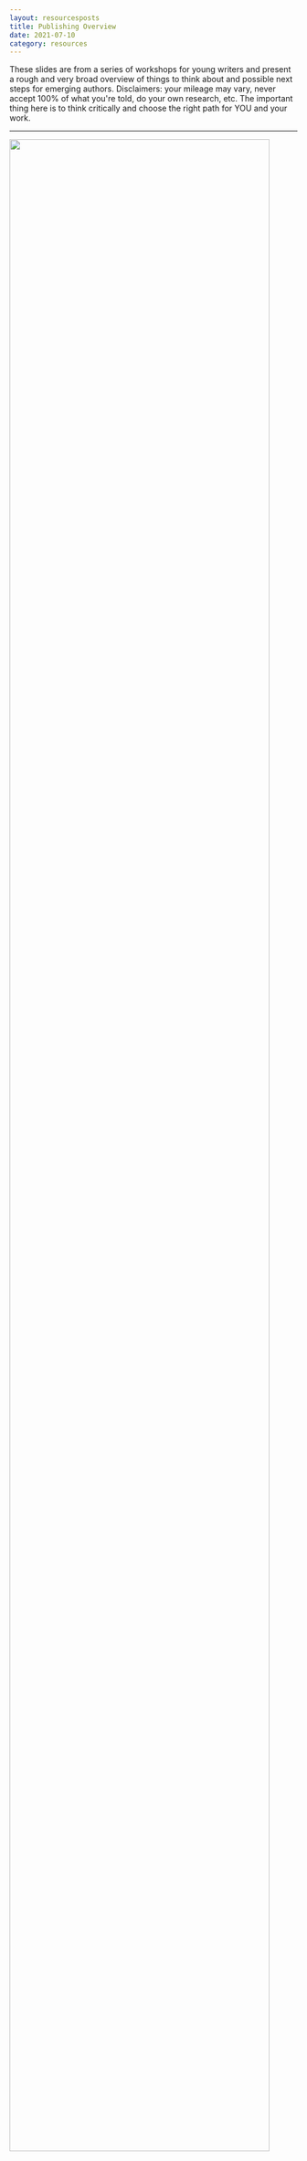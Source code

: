 ```yaml
---
layout: resourcesposts
title: Publishing Overview
date: 2021-07-10
category: resources
---
```


These slides are from a series of workshops for young writers and present a rough and very broad overview of things to think about and possible next steps for emerging authors. Disclaimers: your mileage may vary, never accept 100% of what you're told, do your own research, etc. The important thing here is to think critically and choose the right path for YOU and your work.

---

<img src="/1-goals.png" width="95%;">

### Identify Your Goals

This might seem obvious (and it applies to all of publishing, not just short fiction), but it's actually very important to really dig into what matters to *you*.

Are you building a long-term career? Do you dream of publishing full time? Do you care more about money or creative freedom or acclaim? Is it really more about getting your stories or ideas out to the world? Do you crave feedback? Is writing really a private pursuit that brings joy to you but that you don't want the eyes (and opinions) of the world on? Is publishing a path to something else—recognition, acclaim, support for a different eductational or career trajectory?

Your answers may surprise you and/or change over time—which is fine! We all do the best we can and move forward as best we can, making mistakes along the way. But if you can clarify your goals (and dreams and hopes and . . . ) it'll help you think critically about the information available and choose the most promising path for your needs.

---

<img src="/2-following.png" width="95%;">

### Ways To Connect With Readers

This is vital: if you want to get your work out into the world, that means working with others.

Young writers and newcomers may be used to a more critical perspective on "literature" (damage from high school/college lit classes, no doubt), or channel their insecurities into aggression, or simply lack the experience to recognize just what (and to what extent) they don't yet know. 

**Time for a change of focus: other writers are now your peers.** Not long-dead entities to be picked apart in analysis and critique. Not competitors (even when they are). Not faceless corporations. Real people who you may bump into from time to time, friends, colleagues, possibly even someone who will one day be in a position to help or hurt your career. Proceed accordingly.

Try to adjust your perspective on other emerging writers and readers as well; they're now potential friends, colleagues, and fans. Be kind. Be helpful. Be professional. Don't be scared.

You'll need people who are on your side (or at least willing to lend a hand temporarily) at nearly every step of your writing journey. People who'll share tips, give feedback (if you ask for it), buy books, write reviews, shout about your books to other readers.

If you intend to publish a book or otherwise care about getting your words out to readers, it's never too early to start. Nothing published to share yet? Build platforms (website/social media, etc.) around shouting about books you like, ideally ones that are similar to what you hope to write. By the time you're ready to search for readers, you'll have contacts who you can share the news with!

And consider starting with something smaller and less resource intensive than a book, especially if you're a student. Short stories, fanfiction, and serial fiction are a few ways to get your words in front of readers with less pressure. Bite-sized content is a growing market *and* it's more doable for you, especially if you're balancing creating with a busy school or work schedule.

See other posts in the [Resources](/resources.html) section for links to short fiction and serial fiction markets.

At time of writing, [Wattpad](http://wattpad.com/) and [Archive Of Our Own (AO3)](https://archiveofourown.org/) are the biggest fanfiction platforms. Use filters to keep content kid-friendly if you're underage or simply uninterested in the thriving adult content sections. ;)

Quick aside: ALWAYS read the contracts before sharing your work and make sure your rights are protected. More on that in a bit.

---

<img src="/3-career.png" width="95%;">

### Establishing Your Reputation/Skill

This section was originally intended for students, but writers of all ages can get into sharing their words for reputational purposes.

Students may find it helpful in scholarship, college, or job applications. Adults may simply want the prestige, or use it as a (small) building block to a writing career or a complement to a different field.

Awards and accolades don't sell lots of books. They can be useful in building a "brand" as a writer, however, and may lead to more opportunities or visibility over time.

Larger scale or higher profile awards or story markets can be more beneficial, but the competition will be higher. That's not to say don't enter—always take your shot! But local/regional and student-specific competitions/markets will be relatively easier to make a splash in. Also note that certain topics or styles will play better with some judging panels or editors/magazines than others. The closer you match their preferences, the more likely you are to get a 'yes' and that has nothing to do with skill or quality. (Don't get discouraged!)

While publishing as a teen may sound promising, it tends to be less of a selling point than you might think. Unless you're entering a student competition or otherwise required to disclose such details, avoid mentioning your age/grade.

See other posts in the [Resources](/resources.html) section for links to competition and short fiction markets. ALWAYS read contracts and follow posted guidelines.

---

<img src="/4-income.png" width="95%;">

### Earning an Income With Short Fiction

Writing is not known for it's incredible financial rewards—usually. That doesn't mean it won't or can't pay, but the effort tends not to pay off quickly or reliably. Don't overreach. The next section dives into rates, but in terms of markets, you can place short stories in competitions, print and/or genre or literary magazines or 'zines, other types of magazines that sometimes include a small fiction segment, anthologies, or individually be self-publishing.

Reading submission guidelines and writing a custom piece in response sometimes results in better (=closer) fits, but you can also just write freely and then look for the right market after the fact. Note that preparing, submitting, and tracking story submissions takes time in its own right, putting further pressure on any income you might recieve.

Nonfiction (particularly business) writing tends to be paid at higher rates, but you normally pitch the idea of a feature or article to an editor *before* writing, whereas with fiction, you write the whole piece and submit it.

See other posts in the [Resources](/resources.html) section for links to competition and short fiction markets. ALWAYS read contracts and follow posted guidelines.

---

<img src="/5-rates.png" width="95%;">

### Short Fiction Rates

Graphic from [writingsmarter.com](http://writingsmarter.com).

Always ALWAYS read the submission guidelines. There is variation between accepted story lengths and rates of pay. But this works fairly well as a general guideline. Note that professional writers tend to speak in terms of wordcount because page count varies depending on formatting and is an unreliable indicator. We really only use it to speak to readers who are used to thinking in those terms.

Many short fiction "markets" do not pay. Some are prestigious; many are new and/or hobby projects for the founder. That doesn't mean they're automatically bad! They make be a good stepping stone or practice for beginners, or provide an outlet for those who love sharing their words but aren't bothered about the income side of things. As usual, always read the terms/contracts/guidelines to make sure you're not signing away more rights than you mean to.

We'll look at rights/licensing in a bit, but it's good to keep in mind that the first sale is usually the most valuable and accessible to make, and consider holding out for a "higher" level market. Reprints aren't as widely accepted in paying markets, and it's harder work to place them. In general, I recommend shooting high and then working your way down a wishlist of possible story markets until a story lands.

Magazines and other short fiction markets rarely pay on royalties, but the exception is anthologies. Sometimes they're paid in a lump sum upon signing, but "royalty-split" arrangements aren't uncommon. While your income is therefore unreliable, this can be a good option if you've built a platform of readers eager to pay for your work and/or the other authors in the anthology have a strong platform to market to as well.

Token rates are generally in the $5-$40 range, where the market can't afford more but feels it's important to pay *something.* The Science Fiction Fantasy Writers of America ([sfwa.org](http://www.sfwa.org/about/join-us/sfwa-membership-requirements/?fbclid=IwAR1kwEOLL465fHfjtkEGuY0igU81ucK1a1krW5UPOYFpSrCpBkPb6nL4Pzg#short)) has set pro rates at $0.08/word, but you'll see anything from half a cent on up. Some markets also offer lump sum payments in the 100+ range. Generally, the more they pay, the more the competition, but don't self-reject—the worst they can do is say no! 

---

<img src="/6-prep.png" width="95%;">

### Gut Check Break!

I'll keep repeating this, but ALWAYS read the submission guidelines and follow them. Your story should be creative; your formatting and document presentation should not be. If no specifics are given, follow [Shunn Manuscript Format, modern edition](https://www.shunn.net/format/story/) as the default.

Some competitions charge entrance fees. Some writing markets charge reading fees, but far from all. You can spend a lot of money *trying* to get published, but you don't have to. Avoid fee-charging markets or competitions unless you think your story has an excellent chance of earning the expense back or unless money is no object.

It's easy to get caught up in the pursuit. After a few submissions, you just really *really* want an acceptance. Try to clarify your goals and keep them front and center. Write them down and post them in your workspace if that helps.

On a related note, always read the contract. Some market post a sample one. Most competitions will also post terms. Some "opportunities" aren't. See other posts in the [Resources](/resources.html) section for links to reading, understanding and negotiating contracts.

Consider the reader(s) before submitting. What kind of reader is likely to appreciate your story (if it's already written). What might the judges or first readers/editor care about and appreciate? You can research past award-winners or other stories in a magazine to get an idea, but if you're submitting a lot, it's not practical to do too much research.

Finally, make yourself a tracking document or spreadsheet early on. Keep track of submissions, contract terms for licensed stories, and details of the stories themselves. This seems silly at first, but if you keep writing and submitting, you'll quickly get beyond the point where you can keep track in your head. See other posts in the [Resources](/resources.html) section for links to competition and short fiction markets, including online tracking sites.

---

<img src="/7-IP.png" width="95%;">

### Licensing & YOU

Experienced and prolific author/editor/publisher Dean Wesley Smith talks about the idea of a "magic bakery' when it comes to writing. You can read about it [in his own words](https://www.deanwesleysmith.com/the-magic-bakery-chapter-one/) and [in this excellent blog](https://kriswrites.com/business-musings ) by his wife, Kristine Kathryn Rusch. But, in a nutshell, the concept is that intellectual property—like our writing—can be sold over and over, in part and in whole, unlike other goods.

Your work automatically belongs to you from the time of its creation. You own full copyright. (The exception is when you're writing as work-for-hire, or working on an IP project that belongs to someone else, like a Star Wars tie-in novel, for example.) Technically, you *could* transfer copyright in a sale (if you sign a terrible contract), but don't.

Instead, you license the right to use the work in part or in whole. Some examples: Licensing first publication rights in English, then, when the exclusivity period expires, licensing reprint rights (over and over again) or publishing it yourself as a standalone or in a collection. You can also license (and re-license) translation rights, audio rights, production rights (for film/tv), merchandising rights, etc. All that off of one story (potentially).

The moral of the story? Keep your copyright, don't license more rights than the licensee will use (to your benefit), and make sure your contracts aren't perpetual (so you can get licensed rights back eventually and re-license them.)

---

<img src="/8-pro.png" width="95%;">

### Publishing Novels

Switching gears here from short fiction to long. This is a bigger effort in terms of time, skill, and investment, but novels are not inherently better than any other type of fiction. Try not to feel pressured into writing one if you don't really want to!

Whatever publishing path you choose, you will become a small business. Like any entrepreneur, you'll need to learn business skills and keep up on your industry, even if it's just a side hustle. Do your research as you approach publishing; things change in a matter of months in this industry, much less years, and you don't want to be launching with outdated intel. See other posts in the [Resources](/resources.html) section for links to groups and news outlets for staying up to date.

Publishing can pay, but it's usually a slow and gradual path to earning an income. Royalties can accumulate over time. The opportunity to sell additional licenses may emerge. The more stories/books you have out, the more it all can add up, but that takes time, too. Make a plan for how you'll survive financially for the first years at least.

Be open to nontraditional routes: serial fiction and subsidized or serialed fiction are looking strong right now. Patreon and Kickstarter are good examples of emerging trends that authors have leveraged to the advantage of their careers.

---

<img src="/9-paths.png" width="95%;">

### One Route

Not much to add here. This is roughly what I do these days. It's pretty minimal compared to some, unneccessarily complex compared to others. I can't quite bring myself to draft-proofread-publish, but I'm not doing multiple rounds of heavy rewrites, either. If I get really stuck on the plotting, I'll change formats, which can look like any of these:

<img src="/13-mapping.png" width="95%;"> | <img src="/14-chart.png" width="95%;"> | <img src="/15-cards.png" width="95%;">
 
---
 
<img src="/16-diagram.png" width="95%;"> | <img src="/17-diagram-red.png" width="95%;">

### Story Mapping
  
While all the charts and cards can look complex, the basic structure I'm using is a three act structure with four quarters.

The first quarter and the first act map together and contain the inciting event early on (at about the 10% mark). Something disrupts the main character's ordinary life and sends them in a new direction. It ends around the 25% mark with the change of plans turning point. This is where the main character chooses (or gets dragged into) the adventure/quest/journey of the story.

The second act is easiest to understand if you split it evenly in two. The first half is the character struggling to make forward progress and understand their situation/world/challenge/self etc. Around the 50% mark or midpoint turning point (end of the second quarter) they make a discovery or realization that shifts their trajectory. 

Now, starting the third quarter, the main character(s) (thinks they) know what they need to do to succeed, though they still face obstacles. The second act/third quarter ends with the black moment turning point, the darkest point of the story, either figuratively or literally involving death. The main character may feel as though they've failed, there's no hope, maybe no point going on. They may be focused on revenge or retribution.

But, into the final quarter/act, they'll need to rally enough to take on the greatest challenge of the story in the final turning point, the climax. Often this follows a mini arc of setting out, making progress, making a sudden realization that changes their perspective or goal, hitting a "black moment" of despair, and then rallying to overcome (in a positive story arc, at least). There's often an inner and outer component to this, the main character finding inner strength or understanding in order to overcome the outer challenge of the story. The last 10% or so of the final act wraps up the story by showing the new normal—and/or setting up a sequel.

Little Red Riding Hood isn't the best example because it's missing main character agency in most variations. Ideally, you want your main character's actions and choices to be integral to every turning point.

If you hate how structured this all is, welcome to the club. I fought this idea *hard*—but it really does result in faster drafting and stories readers seem to enjoy more. And there's tons of room for creativity within this loose structure. Also, those percentages will come in handy in a moment.

---

<img src="/10-wordcount.png" width="95%;">
Word count graphics from [btleditorial.com](http://btleditorial.com) & [Reedsy](https://reedsy.com).

<img src="/11-40k.png" width="95%;"> | <img src="/12-YA.png" width="95%;">

### Math For Authors

Everyone's favourite, right? But hang in there, this comes in really handy.

You can apply the turning point percentages we just looked at to a target wordcount (above) to plan how to draft your novel. Pick a target wordcount, jot down some notes about each turning point (or go in blind, if that's your preference), and track your wordcount as you write.

For instance, if you're planning an industry-standard middle grade novel (40,000 words, say), as you're coming up to 15,000 words you know you've got the midpoint coming up and you need to get your character in place within the next 5,000 words or 4-5 hours of writing.

If your target is 80k words for a YA fantasy, you're going to be preparing to write that midpoint as you near 40k words (or try to include an inciting event within the first 8k words, or a black moment around the 60k mark, etc.) These intervals help make stories feel like they're moving along at a natural clip to western readers who are mostly used to this story pattern. If you're far off these proportions, it can manifest as portions of the story feeling slow-paced or rushed.

But, as with all writing advice, you can take it or leave it. Other story structures exist. Some writers have stronger instinctual structure, while others find it easier to write to a plan. There's no one right way, but if you're not sure where to start, I suggest trying this structure.

---

<img src="/18-trad.png" width="95%;">

### Paths to Publication

Determined to get a book-shaped story out into the world? Here's a rough outline of what it might look like.

As we'll look at, traditional publishing is often slower with lots of waiting between steps, and possibly more drafts and rewrites. Agents are *not* essential but we all act like they are, and it's unlikely that you can get a manuscript in front of a major publisher without one.

If you choose to independently pubish (self-publish), you don't have to do every one of these steps, but you do need to either learn to do or learn enough to hire someone to do most of them. And in both cases, your job does not end when that book hits store shelves.

---

<img src="/19-trad2.png" width="95%;">

### Big 4 Publishing

Most of this boils down to: it's slow, there are no guarantees, and you've got to look out for yourself. The traditional publishing landscape has been getting worse for authors over the years, but do your research and make the best choice for you and your book. Things may change.

---

<img src="/20-trad3.png" width="95%;">

### Publishing Tips

Agents (and publishers) have been known to steal from authors. That said, there are some very well intentioned people out there. As always, do your research and be intentional in your choices. Small and micro presses often offer better contract terms. They may still steal from you or go out of business. Proceed with caution, and watch out for "hybrid" publishers.

In traditional publishing, all money (should) flow to the author. If you're paying for anything, something's wrong. Don't pay "reading fees" to agents or publishers, that's a scam. If you have to pay to get the book out there, that's independent publishing with a services company ("hybrid publisher"), not a real publisher. If that's something you want, just be careful with the contracts and don't sign away licenses without getting compensated.

---

<img src="/21-trad4.png" width="95%;">

### Benefits of Traditional Publishing

Despite the evidence, it's not all downsides!

Book advances have gone down, but you at least get something, rather then spending your money to get published. There is still some prestige to "being published," particularly by a major publisher. It can open doors. You'll be eligible for more awards and speaking opportunities (whether you have a chance or want them is a separate question.)

If you write for children (babies through to teens, in the publishing world), traditional publishers may be able to get your book out more widely—to public libraries and schools, for instance.

---

<img src="/22-indie.png" width="95%;">

###

---

<img src="/23-stores.png" width="95%;">

###

---

<img src="/24-files.png" width="95%;">

###

---

<img src="/25-files2.png" width="95%;">

###

---

<img src="/26-files3.png" width="95%;">

###

---

<img src="/27-meta.png" width="95%;">

###
